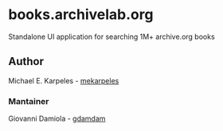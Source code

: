 # books.archivelab.org

Standalone UI application for searching 1M+ archive.org books


## Author
Michael E. Karpeles - [mekarpeles](https://github.com/mekarpeles)


### Mantainer
Giovanni Damiola - [gdamdam](https://github.com/gdamdam/)
